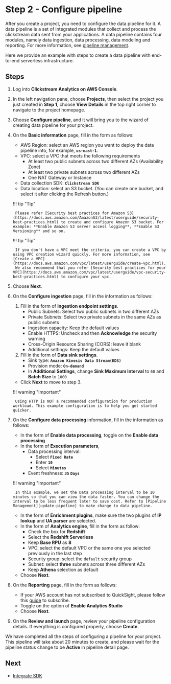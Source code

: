# Step 2 - Configure pipeline
After you create a project, you need to configure the data pipeline for it. A data pipeline is a set of integrated modules that collect and process the clickstream data sent from your applications. A data pipeline contains four modules, namely data ingestion, data processing, data modeling and reporting. For more information, see [pipeline management](../pipeline-mgmt/index.md).

Here we provide an example with steps to create a data pipeline with end-to-end serverless infrastructure.

## Steps

1. Log into **Clickstream Analytics on AWS Console**.
2. In the left navigation pane, choose **Projects**, then select the project you just created in **Step 1**, choose **View Details** in the top right corner to navigate to the project homepage.
3. Choose **Configure pipeline**, and it will bring you to the wizard of creating data pipeline for your project.
4. On the **Basic information** page, fill in the form as follows:
    * AWS Region: select an AWS region you want to deploy the data pipeline into, for example, **`us-east-1`**.
    * VPC: select a VPC that meets the following requirements
        - At least two public subnets across two different AZs (Availability Zone)
        - At least two private subnets across two different AZs
        - One NAT Gateway or Instance
    * Data collection SDK: **`Clickstream SDK`**
    * Data location: select an S3 bucket. (You can create one bucket, and select it after clicking the Refresh button.)

    !!! tip "Tip"

        Please refer [Security best practices for Amazon S3](https://docs.aws.amazon.com/AmazonS3/latest/userguide/security-best-practices.html) to create and configure Amazon S3 bucket. For example: **Enable Amazon S3 server access logging**, **Enable S3 Versioning** and so on.

    !!! tip "Tip"

        If you don't have a VPC meet the criteria, you can create a VPC by using VPC creation wizard quickly. For more information, see [Create a VPC](https://docs.aws.amazon.com/vpc/latest/userguide/create-vpc.html).
        We also recommend that you refer [Security best practices for your VPC](https://docs.aws.amazon.com/vpc/latest/userguide/vpc-security-best-practices.html) to configure your vpc.

5. Choose **Next**.
6. On the **Configure ingestion** page, fill in the information as follows:
    1. Fill in the form of **Ingestion endpoint settings**.
        * Public Subnets: Select two public subnets in two different AZs
        * Private Subnets: Select two private subnets in the same AZs as public subnets
        * Ingestion capacity: Keep the default values
        * Enable HTTPS: Uncheck and then **Acknowledge** the security warning
        * Cross-Origin Resource Sharing (CORS): leave it blank
        * Additional settings: Keep the default values
    2. Fill in the form of **Data sink settings**.
        * Sink type: **`Amazon Kinesis Data Stream(KDS)`**
        * Provision mode: **`On-demand`**
        * In **Additional Settings**, change **Sink Maximum Interval** to `60` and **Batch Size** to `1000`  
    * Click **Next** to move to step 3.

    !!! warning "Important"

        Using HTTP is NOT a recommended configuration for production workload. This example configuration is to help you get started quicker.

7. On the **Configure data processing** information, fill in the information as follows:
    * In the form of **Enable data processing**, toggle on the **Enable data processing**
    * In the form of **Execution parameters**,
        * Data processing interval:
            * Select **`Fixed Rate`**
            * Enter **`10`**
            * Select **`Minutes`**
        * Event freshness: **`35`** **`Days`**

    !!! warning "Important"

        In this example, we set the Data processing interval to be 10 minutes so that you can view the data faster. You can change the interval to be less frequent later to save cost. Refer to [Pipeline Management][update-pipeline] to make change to data pipeline.

    * In the form of **Enrichment plugins**, make sure the two plugins of **IP lookup** and **UA parser** are selected.
    * In the form of **Analytics engine**, fill in the form as follow:
         * Check the box for **Redshift**
         * Select the **Redshift Serverless**
         * Keep **Base RPU** as **8**
         * VPC: select the default VPC or the same one you selected previously in the last step
         * Security group: select the `default` security group
         * Subnet: select **three** subnets across three different AZs
         * Keep **Athena** selection as default
    * Choose **Next**.



8. On the **Reporting** page, fill in the form as follows:
     * If your AWS account has not subscribed to QuickSight, please follow this [guide][quickSight-subscription] to subscribe.
     * Toggle on the option of **Enable Analytics Studio**
     * Choose **Next**.

9. On the **Review and launch** page, review your pipeline configuration details. If everything is configured properly, choose **Create**.


We have completed all the steps of configuring a pipeline for your project. This pipeline will take about 20 minutes to create, and please wait for the pipeline status change to be **Active** in pipeline detail page.

## Next

* [Integrate SDK](./3.integrate-sdk.md)

[quickSight-subscription]: https://docs.aws.amazon.com/quicksight/latest/user/signing-up.html
[create-a-VPC]: https://docs.aws.amazon.com/vpc/latest/userguide/create-vpc.html
[update-pipeline]: https://awslabs.github.io/clickstream-analytics-on-aws/en/latest/pipeline-mgmt/pipe-mgmt/